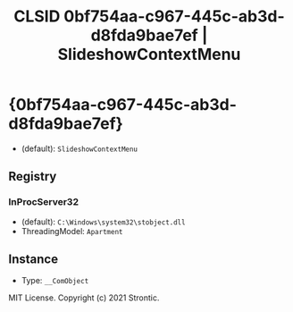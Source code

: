 ﻿---
title: "CLSID 0bf754aa-c967-445c-ab3d-d8fda9bae7ef | SlideshowContextMenu"
excerpt: What is COM-Object CLSID 0bf754aa-c967-445c-ab3d-d8fda9bae7ef?
---

# {0bf754aa-c967-445c-ab3d-d8fda9bae7ef}

* (default): `SlideshowContextMenu`

## Registry


### InProcServer32

* (default): `C:\Windows\system32\stobject.dll`
* ThreadingModel: `Apartment`

## Instance

* Type: `__ComObject`

MIT License. Copyright (c) 2021 Strontic.


